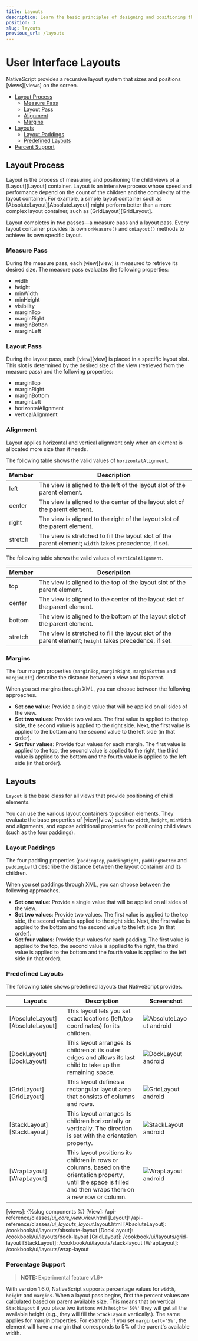 ```yaml
---
title: Layouts
description: Learn the basic principles of designing and positioning the UI elements inside your apps.
position: 3
slug: layouts
previous_url: /layouts
---
```


# User Interface Layouts

NativeScript provides a recursive layout system that sizes and positions [views][views] on the screen.

* [Layout Process](#layout-process)
	* [Measure Pass](#measure-pass)
	* [Layout Pass](#layout-pass)
	* [Alignment](#alignment)
	* [Margins](#margins)
* [Layouts](#layouts)
	* [Layout Paddings](#layout-paddings)
	* [Predefined Layouts](#predefined-layouts)
* [Percent Support](#percentage-support)

## Layout Process

Layout is the process of measuring and positioning the child views of a [Layout][Layout] container. Layout is an intensive process whose speed and performance depend on the count of the children and the complexity of the layout container. For example, a simple layout container such as [AbsoluteLayout][AbsoluteLayout] might perform better than a more complex layout container, such as [GridLayout][GridLayout].

Layout completes in two passes&mdash;a measure pass and a layout pass. Every layout container provides its own `onMeasure()` and `onLayout()` methods to achieve its own specific layout.

### Measure Pass

During the measure pass, each [view][view] is measured to retrieve its desired size. The measure pass evaluates the following properties:

* width
* height
* minWidth
* minHeight
* visibility
* marginTop
* marginRight
* marginBotton
* marginLeft

### Layout Pass

During the layout pass, each [view][view] is placed in a specific layout slot. This slot is determined by the desired size of the view (retrieved from the measure pass) and the following properties:

- marginTop
- marginRight
- marginBottom
- marginLeft
- horizontalAlignment
- verticalAlignment

### Alignment

Layout applies horizontal and vertical alignment only when an element is allocated more size than it needs.

The following table shows the valid values of `horizontalAlignment`.

| Member  | Description   |
| ------- | ------------- |
| left    | The view is aligned to the left of the layout slot of the parent element. |
| center  | The view is aligned to the center of the layout slot of the parent element. |
| right   | The view is aligned to the right of the layout slot of the parent element. |
| stretch | The view is stretched to fill the layout slot of the parent element; `width` takes precedence, if set. |

The following table shows the valid values of `verticalAlignment`.

| Member  | Description |
| ------- | ----------- |
| top     | The view is aligned to the top of the layout slot of the parent element. |
| center  | The view is aligned to the center of the layout slot of the parent element. |
| bottom  | The view is aligned to the bottom of the layout slot of the parent element. |
| stretch | The view is stretched to fill the layout slot of the parent element; `height` takes precedence, if set. |

### Margins

The four margin properties (`marginTop`, `marginRight`, `marginBottom` and `marginLeft`) describe the distance between a view and its parent.

When you set margins through XML, you can choose between the following approaches.

* **Set one value**: Provide a single value that will be applied on all sides of the view.
* **Set two values**: Provide two values. The first value is applied to the top side, the second value is applied to the right side. Next, the first value is applied to the bottom and the second value to the left side (in that order).
* **Set four values**: Provide four values for each margin. The first value is applied to the top, the second value is applied to the right, the third value is applied to the bottom and the fourth value is applied to the left side (in that order).

## Layouts

`Layout` is the base class for all views that provide positioning of child elements.

You can use the various layout containers to position elements. They evaluate the base properties of [view][view] such as `width`, `height`, `minWidth` and alignments, and expose additional properties for positioning child views (such as the four paddings).

### Layout Paddings

The four padding properties (`paddingTop`, `paddingRight`, `paddingBottom` and `paddingLeft`) describe the distance between the layout container and its children.

When you set paddings through XML, you can choose between the following approaches.

* **Set one value**: Provide a single value that will be applied on all sides of the view.
* **Set two values**: Provide two values. The first value is applied to the top side, the second value is applied to the right side. Next, the first value is applied to the bottom and the second value to the left side (in that order).
* **Set four values**: Provide four values for each padding. The first value is applied to the top, the second value is applied to the right, the third value is applied to the bottom and the fourth value is applied to the left side (in that order).

### Predefined Layouts

The following table shows predefined layouts that NativeScript provides.

| Layouts  | Description  | Screenshot |
| -------- | ------------ | ---------- |
| [AbsoluteLayout][AbsoluteLayout] | This layout lets you set exact locations (left/top coordinates) for its children. | ![AbsoluteLayout android](/img/gallery/android/absoluteLayoutPage.png "AbsoluteLayout android")|
| [DockLayout][DockLayout] | This layout arranges its children at its outer edges and allows its last child to take up the remaining space. | ![DockLayout android](/img/gallery/android/dockLayoutPage.png "DockLayout android")|
| [GridLayout][GridLayout] | This layout defines a rectangular layout area that consists of columns and rows. | ![GridLayout android](/img/gallery/android/gridLayoutPage.png "GridLayout android")|
| [StackLayout][StackLayout] | This layout arranges its children horizontally or vertically. The direction is set with the orientation property. | ![StackLayout android](/img/gallery/android/stackLayoutPage.png "StackLayout android")|
| [WrapLayout][WrapLayout] | This layout positions its children in rows or columns, based on the orientation property, until the space is filled and then wraps them on a new row or column. | ![WrapLayout android](/img/gallery/android/wrapLayoutPage.png "WrapLayout android")|

[views]: {%slug components %}
[View]: /api-reference/classes/_ui_core_view_.view.html
[Layout]: /api-reference/classes/_ui_layouts_layout_.layout.html
[AbsoluteLayout]: /cookbook/ui/layouts/absolute-layout
[DockLayout]: /cookbook/ui/layouts/dock-layout
[GridLayout]: /cookbook/ui/layouts/grid-layout
[StackLayout]: /cookbook/ui/layouts/stack-layout
[WrapLayout]: /cookbook/ui/layouts/wrap-layout

### Percentage Support

> **NOTE:** Experimental feature v1.6+ 

With version 1.6.0, NativeScript supports percentage values for `width`, `height` and `margins`.
When a layout pass begins, first the percent values are calculated based on parent available size. This means that on vertical `StackLayout` if you place two `Buttons` with `height='50%'` they will get all the available height (e.g., they will fill the `StackLayout` vertically.).
The same applies for margin properties. For example, if you set `marginLeft='5%'`, the element will have a margin that corresponds to 5% of the parent's available width.
